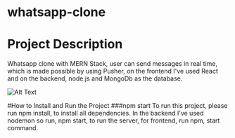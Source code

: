 # whatsapp-clone
 
# Project Description
 Whatsapp clone with MERN Stack, user can send messages in real time, which is made possible by using Pusher, on the frontend I've used React and on the backend, node.js
 and MongoDb as the database.
 
 
 ![Alt Text](https://media2.giphy.com/media/zuDdOnUaEPt1WWR6Xt/giphy.gif?cid=790b76112c47ad8ac6a2cefe4866dceb2c389e98c04800a1&rid=giphy.gif&ct=g)





#How to Install and Run the Project
###npm start
To run this project, please run npm install, to install all dependencies. In the backend I've used nodemon so run, npm start, to run the server, for frontend, run npm, start command.

